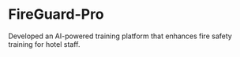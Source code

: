 # FireGuard-Pro
Developed an AI-powered training platform that enhances fire safety training for hotel staff. 
